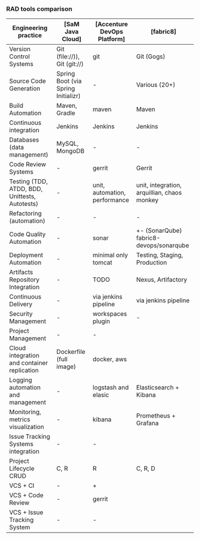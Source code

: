 ### RAD tools comparison

| Engineering practice                                   | [SaM Java Cloud]                    | [Accenture DevOps Platform]    | [fabric8]                                   |
| ------------------------------------------------------ | ----------------------------------- | ------------------------------ | ------------------------------------------- |
| Version Control Systems                                | Git (file://)), Git (git://)        | git                            | Git (Gogs)                                  |
| Source Code Generation                                 | Spring Boot (via Spring Initializr) | -                              | Various (20+)                               |
| Build Automation                                       | Maven, Gradle                       | maven                          | Maven                                       |
| Continuous integration                                 | Jenkins                             | Jenkins                        | Jenkins                                     |
| Databases (data management)                            | MySQL, MongoDB                      | -                              | -                                           |
| Code Review Systems                                    | -                                   | gerrit                         | Gerrit                                      |
| Testing (TDD, ATDD, BDD, Unittests, Autotests)         | -                                   | unit, automation, performance  | unit, integration, arquillian, chaos monkey |
| Refactoring (automation)                               | -                                   | -                              | -                                           |
| Code Quality Automation                                | -                                   | sonar                          | +- (SonarQube) fabric8-devops/sonarqube     |
| Deployment Automation                                  | -                                   | minimal only tomcat            | Testing, Staging, Production                |
| Artifacts Repository Integration                       | -                                   | TODO                           | Nexus, Artifactory                          |
| Continuous Delivery                                    | -                                   | via jenkins pipeline           | via jenkins pipeline                        |
| Security Management                                    | -                                   | workspaces plugin              | -                                           |
| Project Management                                     | -                                   | -                              |                                             |
| Cloud integration and container replication            | Dockerfile (full image)             | docker, aws                    |                                             |
| Logging automation and management                      | -                                   | logstash and elasic            |Elasticsearch + Kibana                       |
| Monitoring, metrics visualization                      | -                                   | kibana                         |Prometheus + Grafana                         |
| Issue Tracking Systems integration                     | -                                   | -                              |                                             |
| Project Lifecycle CRUD                                 | C, R                                | R                              | C, R, D                                     |
| VCS + CI                                               | -                                   | +                              |                                             |
| VCS + Code Review                                      | -                                   | gerrit                         |                                             |
| VCS + Issue Tracking System                            | -                                   | -                              |                                             |





